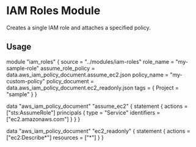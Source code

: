 # IAM Roles Module

Creates a single IAM role and attaches a specified policy.

## Usage

module "iam_roles" {
  source             = "../modules/iam-roles"
  role_name          = "my-sample-role"
  assume_role_policy = data.aws_iam_policy_document.assume_ec2.json
  policy_name        = "my-custom-policy"
  policy_document    = data.aws_iam_policy_document.ec2_readonly.json
  tags = {
    Project = "sample"
  }
}

data "aws_iam_policy_document" "assume_ec2" {
  statement {
    actions = ["sts:AssumeRole"]
    principals {
      type        = "Service"
      identifiers = ["ec2.amazonaws.com"]
    }
  }
}

data "aws_iam_policy_document" "ec2_readonly" {
  statement {
    actions   = ["ec2:Describe*"]
    resources = ["*"]
  }
}
